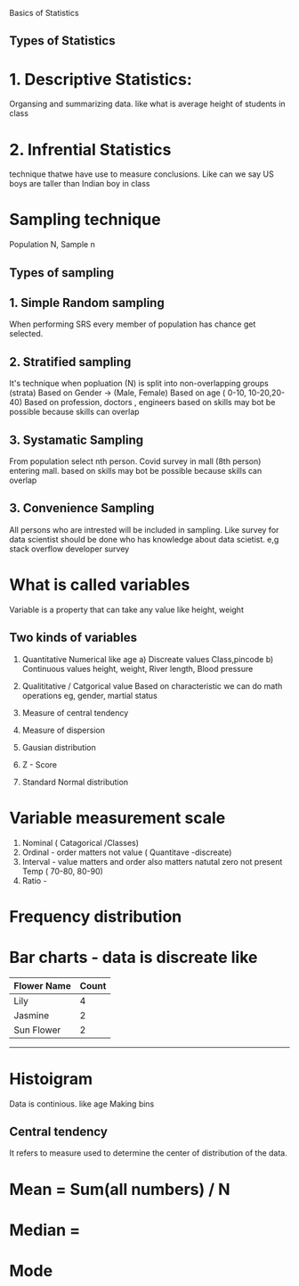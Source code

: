 
Basics of Statistics

## Types of Statistics

# 1. Descriptive Statistics: 
Organsing and summarizing data. like what is average height of students in class
# 2. Infrential Statistics
technique thatwe have use to measure conclusions. Like can we say US boys are taller than Indian boy in class

# Sampling technique

Population N, Sample n

## Types of sampling
## 1. Simple Random sampling
 When performing SRS every member of population has chance get selected.
## 2. Stratified  sampling
 It's technique when popluation (N) is split into non-overlapping groups (strata)
 Based on Gender -> (Male, Female)
 Based on age ( 0-10, 10-20,20-40)
 Based on profession, doctors , engineers
 based on skills may bot be possible because skills can overlap
 ## 3. Systamatic Sampling
  From population select nth person.
  Covid survey in mall (8th person) entering mall.
  based on skills may bot be possible because skills can overlap
 ## 3. Convenience Sampling
 All persons who are intrested will be included in sampling.
 Like survey for data scientist should be done who has knowledge about data scietist.
 e,g stack overflow developer survey
 
# What is called variables
Variable is a property that can take any value like height, weight

## Two kinds of variables
1. Quantitative
  Numerical like age
  a) Discreate values
   Class,pincode
  b) Continuous values
   height, weight, River length, Blood pressure
3. Qualititative / Catgorical value
  Based on characteristic we can do math operations
  eg, gender, martial status
 

1. Measure of central tendency
2. Measure of dispersion
3. Gausian distribution
4. Z - Score
5. Standard Normal distribution


# Variable measurement scale
1. Nominal ( Catagorical /Classes)
2. Ordinal - order matters not value  ( Quantitave -discreate)
3. Interval - value matters and order also matters natutal zero not present Temp ( 70-80, 80-90)
4. Ratio - 

# Frequency distribution
# Bar charts - data is discreate like 


| Flower Name | Count |
------------- | ----------
| Lily | 4 |
| Jasmine | 2 |
| Sun Flower | 2 |
------------------

# Histoigram
 Data is continious. like age
  Making bins

## Central tendency
It refers to measure used to determine the center of distribution of the data.
# Mean = Sum(all numbers) / N
# Median = 
# Mode



